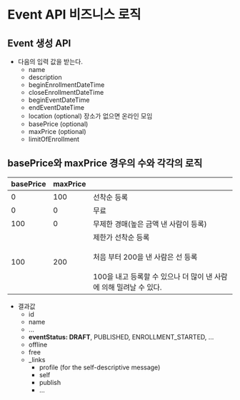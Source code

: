# Event API 비즈니스 로직

## Event 생성 API
* 다음의 입력 값을 받는다.
  * name
  * description
  * beginEnrollmentDateTime
  * closeEnrollmentDateTime
  * beginEventDateTime
  * endEventDateTime
  * location (optional) 장소가 없으면 온라인 모임
  * basePrice (optional)
  * maxPrice (optional)
  * limitOfEnrollment

## basePrice와 maxPrice 경우의 수와 각각의 로직

| basePrice | maxPrice |                                                                                              |
|-----------|----------|----------------------------------------------------------------------------------------------|
| 0         | 100      | 선착순 등록                                                                                       |
| 0         | 0        | 무료                                                                                           |
| 100       | 0        | 무제한 경매(높은 금액 낸 사람이 등록)                                                                       |
| 100       | 200      | 제한가 선착순 등록<br/><br/>처음 부터 200을 낸 사람은 선 등록<br/><br/>100을 내고 등록할 수 있으나 더 많이 낸 사람에 의해 밀려날 수 있다. |

* 결과값
  * id
  * name
  * ...
  * **eventStatus: DRAFT**, PUBLISHED, ENROLLMENT_STARTED, ...
  * offline
  * free
  * _links
    * profile (for the self-descriptive message)
    * self
    * publish
    * ...